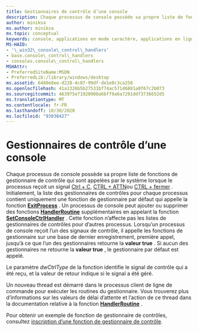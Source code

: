 ```yaml
---
title: Gestionnaires de contrôle d’une console
description: Chaque processus de console possède sa propre liste de fonctions de gestionnaire de contrôle qui sont appelées par le système lorsque le processus reçoit un signal CTRL + C, CTRL + ATTN ou CTRL + fermer.
author: miniksa
ms.author: miniksa
ms.topic: conceptual
keywords: console, applications en mode caractère, applications en ligne de commande, applications de terminal, API console
MS-HAID:
- '\_win32\_console\_control\_handlers'
- base.console\_control\_handlers
- consoles.console\_control\_handlers
MSHAttr:
- PreferredSiteName:MSDN
- PreferredLib:/library/windows/desktop
ms.assetid: 6480e8ee-d228-4c07-99df-de1e0c3ca250
ms.openlocfilehash: 41a1326b5b27531bf74ac571d6881a0f67c2b073
ms.sourcegitcommit: 463975e71920908a6bff9a6a7291ddf3736652d5
ms.translationtype: MT
ms.contentlocale: fr-FR
ms.lasthandoff: 10/30/2020
ms.locfileid: "93038427"
---
```

# <a name="console-control-handlers"></a>Gestionnaires de contrôle d’une console

Chaque processus de console possède sa propre liste de fonctions de gestionnaire de contrôle qui sont appelées par le système lorsque le processus reçoit un signal [Ctrl + C](ctrl-c-and-ctrl-break-signals.md), [CTRL + ATTN](ctrl-c-and-ctrl-break-signals.md)ou [CTRL + fermer](ctrl-close-signal.md) . Initialement, la liste des gestionnaires de contrôles pour chaque processus contient uniquement une fonction de gestionnaire par défaut qui appelle la fonction [**ExitProcess**](https://msdn.microsoft.com/library/windows/desktop/ms682658) . Un processus de console peut ajouter ou supprimer des fonctions [**HandlerRoutine**](handlerroutine.md) supplémentaires en appelant la fonction [**SetConsoleCtrlHandler**](setconsolectrlhandler.md) . Cette fonction n’affecte pas les listes de gestionnaires de contrôles pour d’autres processus. Lorsqu’un processus de console reçoit l’un des signaux de contrôle, il appelle les fonctions de gestionnaire sur une base de dernier enregistrement, première appel, jusqu’à ce que l’un des gestionnaires retourne la **valeur true** . Si aucun des gestionnaires ne retourne la **valeur true** , le gestionnaire par défaut est appelé.

Le paramètre *dwCtrlType* de la fonction identifie le signal de contrôle qui a été reçu, et la valeur de retour indique si le signal a été géré.

Un nouveau thread est démarré dans le processus client de ligne de commande pour exécuter les routines du gestionnaire. Vous trouverez plus d’informations sur les valeurs de délai d’attente et l’action de ce thread dans la documentation relative à la fonction [**HandlerRoutine**](handlerroutine.md#remarks) .

Pour obtenir un exemple de fonction de gestionnaire de contrôles, consultez [inscription d’une fonction de gestionnaire de contrôle](registering-a-control-handler-function.md).
